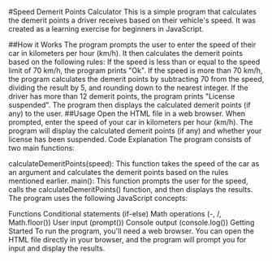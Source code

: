 #Speed Demerit Points Calculator
This is a simple program that calculates the demerit points a driver receives based on their vehicle's speed. It was created as a learning exercise for beginners in JavaScript.

##How it Works
The program prompts the user to enter the speed of their car in kilometers per hour (km/h).
It then calculates the demerit points based on the following rules:
If the speed is less than or equal to the speed limit of 70 km/h, the program prints "Ok".
If the speed is more than 70 km/h, the program calculates the demerit points by subtracting 70 from the speed, dividing the result by 5, and rounding down to the nearest integer.
If the driver has more than 12 demerit points, the program prints "License suspended".
The program then displays the calculated demerit points (if any) to the user.
##Usage
Open the HTML file in a web browser.
When prompted, enter the speed of your car in kilometers per hour (km/h).
The program will display the calculated demerit points (if any) and whether your license has been suspended.
Code Explanation
The program consists of two main functions:

calculateDemeritPoints(speed): This function takes the speed of the car as an argument and calculates the demerit points based on the rules mentioned earlier.
main(): This function prompts the user for the speed, calls the calculateDemeritPoints() function, and then displays the results.
The program uses the following JavaScript concepts:

Functions
Conditional statements (if-else)
Math operations (-, /, Math.floor())
User input (prompt())
Console output (console.log())
Getting Started
To run the program, you'll need a web browser. You can open the HTML file directly in your browser, and the program will prompt you for input and display the results.